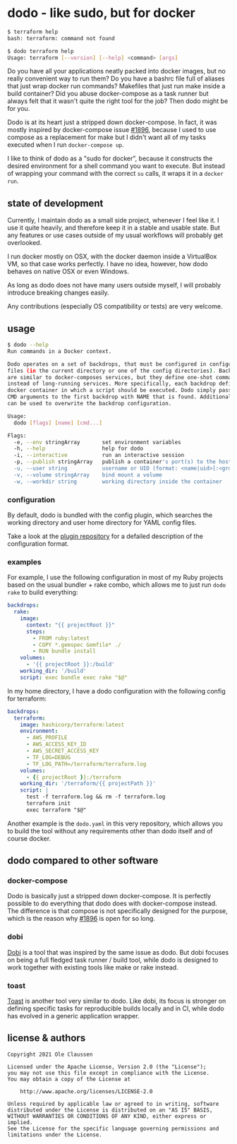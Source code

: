 # dodo - like sudo, but for docker

```bash
$ terraform help
bash: terraform: command not found

$ dodo terraform help
Usage: terraform [--version] [--help] <command> [args]
```

Do you have all your applications neatly packed into docker images, but no really
convenient way to run them? Do you have a bashrc file full of aliases that just
wrap docker run commands? Makefiles that just run make inside a build container?
Did you abuse docker-compose as a task runner but always felt that it wasn't
quite the right tool for the job? Then dodo might be for you.

Dodo is at its heart just a stripped down docker-compose. In fact, it was mostly
inspired by docker-compose issue [#1896](https://github.com/docker/compose/issues/1896),
because I used to use compose as a replacement for make but I didn't want all
of my tasks executed when I run `docker-compose up`.

I like to think of dodo as a "sudo for docker", because it constructs the desired
environment for a shell command you want to execute. But instead of wrapping
your command with the correct `su` calls, it wraps it in a `docker run`.

## state of development

Currently, I maintain dodo as a small side project, whenever I feel like it. I
use it quite heavily, and therefore keep it in a stable and usable state. But any
features or use cases outside of my usual workflows will probably get overlooked.

I run docker mostly on OSX, with the docker daemon inside a VirtualBox VM, so
that case works perfectly. I have no idea, however, how dodo behaves on native
OSX or even Windows.

As long as dodo does not have many users outside myself, I will probably introduce
breaking changes easily.

Any contributions (especially OS compatibility or tests) are very welcome.

## usage

```bash
$ dodo --help
Run commands in a Docker context.

Dodo operates on a set of backdrops, that must be configured in configuration
files (in the current directory or one of the config directories). Backdrops
are similar to docker-composes services, but they define one-shot commands
instead of long-running services. More specifically, each backdrop defines a
docker container in which a script should be executed. Dodo simply passes all
CMD arguments to the first backdrop with NAME that is found. Additional FLAGS
can be used to overwrite the backdrop configuration.

Usage:
  dodo [flags] [name] [cmd...]

Flags:
  -e, --env stringArray       set environment variables
  -h, --help                  help for dodo
  -i, --interactive           run an interactive session
  -p, --publish stringArray   publish a container's port(s) to the host
  -u, --user string           username or UID (format: <name|uid>[:<group|gid>])
  -v, --volume stringArray    bind mount a volume
  -w, --workdir string        working directory inside the container
```

### configuration

By default, dodo is bundled with the config plugin, which searches the working
directory and user home directory for YAML config files.

Take a look at the [plugin repository](github.com/dodo-cli/dodo-config) for a
defailed description of the configuration format.

### examples

For example, I use the following configuration in most of my Ruby projects based
on the usual bundler + rake combo, which allows me to just run `dodo rake` to
build everything:

```yaml
backdrops:
  rake:
    image:
      context: "{{ projectRoot }}"
      steps:
        - FROM ruby:latest
        - COPY *.gemspec Gemfile* ./
        - RUN bundle install
    volumes:
      - '{{ projectRoot }}:/build'
    working_dir: '/build'
    script: exec bundle exec rake "$@"
```

In my home directory, I have a dodo configuration with the following config for
terraform:

```yaml
backdrops:
  terraform:
    image: hashicorp/terraform:latest
    environment:
      - AWS_PROFILE
      - AWS_ACCESS_KEY_ID
      - AWS_SECRET_ACCESS_KEY
      - TF_LOG=DEBUG
      - TF_LOG_PATH=/terraform/terraform.log
    volumes:
      - {{ projectRoot }}:/terraform
    working_dir: '/terraform/{{ projectPath }}'
    script: |
      test -f terraform.log && rm -f terraform.log
      terraform init
      exec terraform "$@"
```

Another example is the `dodo.yaml` in this very repository, which allows you
to build the tool without any requirements other than dodo itself and of
course docker.

## dodo compared to other software

### docker-compose

Dodo is basically just a stripped down docker-compose. It is perfectly possible
to do everything that dodo does with docker-compose instead. The difference is
that compose is not specifically designed for the purpose, which is the reason why
[#1896](https://github.com/docker/compose/issues/1896) is open for so long.

### dobi

[Dobi](https://dnephin.github.io/dobi/) is a tool that was inspired by the same
issue as dodo. But dobi focuses on being a full fledged task runner / build tool,
while dodo is designed to work together with existing tools like make or rake
instead.

### toast

[Toast](https://github.com/stepchowfun/toast) is another tool very similar to dodo.
Like dobi, its focus is stronger on defining specific tasks for reproducible
builds locally and in CI, while dodo has evolved in a generic application wrapper.

## license & authors

```text
Copyright 2021 Ole Claussen

Licensed under the Apache License, Version 2.0 (the "License");
you may not use this file except in compliance with the License.
You may obtain a copy of the License at

    http://www.apache.org/licenses/LICENSE-2.0

Unless required by applicable law or agreed to in writing, software
distributed under the License is distributed on an "AS IS" BASIS,
WITHOUT WARRANTIES OR CONDITIONS OF ANY KIND, either express or implied.
See the License for the specific language governing permissions and
limitations under the License.
```
